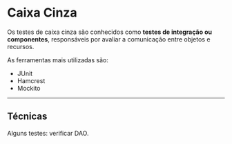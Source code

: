 # Caixa Cinza
Os testes de caixa cinza são conhecidos como **testes de integração ou componentes**, responsáveis por avaliar a comunicação entre objetos e recursos.

As ferramentas mais utilizadas são:

* JUnit
* Hamcrest
* Mockito

---

## Técnicas
Alguns testes: verificar DAO.
